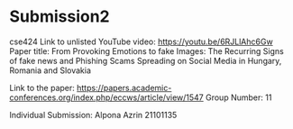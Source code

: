 # Submission2
cse424
Link to unlisted YouTube video:
https://youtu.be/6RJLlAhc6Gw                 
Paper title:
From Provoking Emotions to fake Images: The Recurring Signs of fake news and Phishing Scams Spreading on Social Media in Hungary, Romania and Slovakia

Link to the paper:
https://papers.academic-conferences.org/index.php/eccws/article/view/1547
Group Number:
11

Individual Submission:
Alpona Azrin
21101135
